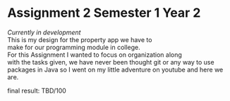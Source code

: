 # Assignment 2 Semester 1 Year 2  
*Currently in development*  
This is my design for the property app we have to  
make for our programming module in college.  
For this Assignment I wanted to focus on organization along  
with the tasks given, we have never been thought git or any way to use  
packages in Java so I went on my little adventure on youtube and here we  
are.  

final result:
TBD/100